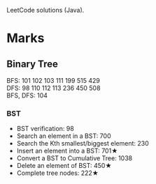 LeetCode solutions (Java).

# Marks

## Binary Tree

BFS: 101 102 103 111 199 515 429  
DFS: 98 110 112 113 236 450 508  
BFS, DFS: 104

### BST

- BST verification: 98  
- Search an element in a BST: 700  
- Search the Kth smallest/biggest element: 230  
- Insert an element into a BST: 701★  
- Convert a BST to Cumulative Tree: 1038  
- Delete an element of BST: 450★  
- Complete tree nodes: 222★  
